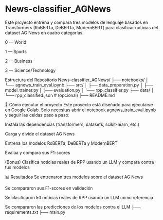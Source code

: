# News-classifier_AGNews
Este proyecto entrena y compara tres modelos de lenguaje basados en Transformers (RoBERTa, DeBERTa, ModernBERT) para clasificar noticias del dataset AG News en cuatro categorías:

0 — World

1 — Sports

2 — Business

3 — Science/Technology

Estructura del Repositorio
News-classifier_AGNews/
├── notebooks/
│   └── agnews_train_eval.ipynb
├── src/
│   ├── data_preparation.py
│   ├── model_trainer.py
│   ├── evaluation.py
│   └── rpp_classifier.py
├── data/
│   └── rpp_classified.json  # (opcional)
├── README.md

🚀 Cómo ejecutar el proyecto
Este proyecto está diseñado para ejecutarse en Google Colab. Solo necesitas abrir el notebook agnews_train_eval.ipynb y seguir las celdas paso a paso:

Instala las dependencias (transformers, datasets, scikit-learn, etc.)

Carga y divide el dataset AG News

Entrena los modelos RoBERTa, DeBERTa y ModernBERT

Evalúa y compara sus F1-scores

(Bonus) Clasifica noticias reales de RPP usando un LLM y compara contra tus modelos

📊 Resultados
Se entrenaron tres modelos sobre el dataset AG News

Se compararon sus F1-scores en validación

Se clasificaron 50 noticias reales de RPP usando un LLM como referencia

Se compararon las predicciones de los modelos contra el LLM
├── requirements.txt
├── main.py
